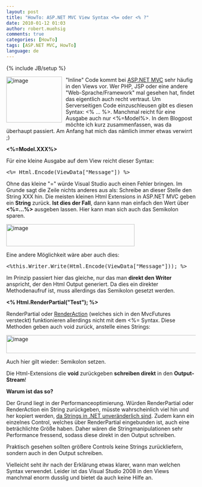 ```yaml
---
layout: post
title: "HowTo: ASP.NET MVC View Syntax <%= oder <% ?"
date: 2010-01-12 01:03
author: robert.muehsig
comments: true
categories: [HowTo]
tags: [ASP.NET MVC, HowTo]
language: de
---
```

{% include JB/setup %}
<p><a href="{{BASE_PATH}}/assets/wp-images-de/image887.png"><img style="border-right: 0px; border-top: 0px; margin: 0px 10px 0px 0px; border-left: 0px; border-bottom: 0px" height="122" alt="image" src="{{BASE_PATH}}/assets/wp-images-de/image_thumb72.png" width="148" align="left" border="0"></a>"Inline" Code kommt bei <a href="http://asp.net/mvc">ASP.NET MVC</a> sehr häufig in den Views vor. Wer PHP, JSP oder eine andere "Web-Sprache/Framework" mal gesehen hat, findet das eigentlich auch recht vertraut. Um Serverseitigen Code einzuschleusen gibt es diesen Syntax: &lt;% ... %&gt;. Manchmal reicht für eine Ausgabe auch nur &lt;%=Model%&gt;. In dem Blogpost möchte ich kurz zusammenfassen, was da überhaupt passiert. Am Anfang hat mich das nämlich immer etwas verwirrt ;)</p><p><strong>&lt;%=Model.XXX%&gt;</strong></p> <p>Für eine kleine Ausgabe auf dem View reicht dieser Syntax:</p> <div class="wlWriterSmartContent" id="scid:812469c5-0cb0-4c63-8c15-c81123a09de7:c0a7b8c1-760e-4638-9859-1c0289ae0908" style="padding-right: 0px; display: inline; padding-left: 0px; float: none; padding-bottom: 0px; margin: 0px; padding-top: 0px"><pre name="code" class="c#">&lt;%= Html.Encode(ViewData["Message"]) %&gt;</pre></div>
<p> Ohne das kleine "=" würde Visual Studio auch einen Fehler bringen. Im Grunde sagt die Zeile nichts anderes aus als: Schreibe an dieser Stelle den String XXX hin. Die meisten kleinen Html Extensions in ASP.NET MVC geben ein <strong>String</strong> zurück. <strong>Ist dies der Fall</strong>, dann kann man einfach den Wert über <strong>&lt;%=...%&gt;</strong> ausgeben lassen. Hier kann man sich auch das Semikolon sparen.</p>
<p><a href="{{BASE_PATH}}/assets/wp-images-de/image888.png"><img style="border-right: 0px; border-top: 0px; border-left: 0px; border-bottom: 0px" height="59" alt="image" src="{{BASE_PATH}}/assets/wp-images-de/image_thumb73.png" width="341" border="0"></a></p>
<p>Eine andere Möglichkeit wäre aber auch dies:</p>
<div class="wlWriterSmartContent" id="scid:812469c5-0cb0-4c63-8c15-c81123a09de7:5fbe357f-d4d6-48ab-a878-6685973da803" style="padding-right: 0px; display: inline; padding-left: 0px; float: none; padding-bottom: 0px; margin: 0px; padding-top: 0px"><pre name="code" class="c#">&lt;%this.Writer.Write(Html.Encode(ViewData["Message"])); %&gt;</pre></div>
<p>Im Prinzip passiert hier das gleiche, nur das man <strong>direkt den Writer</strong> anspricht, der den Html Output generiert. Da dies ein direkter Methodenaufruf ist, muss allerdings das Semikolon gesetzt werden.</p>
<p><strong>&lt;% Html.RenderPartial("Test"); %&gt;</strong></p>
<p>RenderPartial oder <a href="{{BASE_PATH}}/2009/09/14/howto-asp-net-mvc-renderaction-mit-parametern/">RenderAction</a> (welches sich in den MvcFutures versteckt) funktionieren allerdings nicht mit dem &lt;%= Syntax. Diese Methoden geben auch void zurück, anstelle eines Strings:</p>
<p><a href="{{BASE_PATH}}/assets/wp-images-de/image889.png"><img style="border-right: 0px; border-top: 0px; border-left: 0px; border-bottom: 0px" height="48" alt="image" src="{{BASE_PATH}}/assets/wp-images-de/image_thumb74.png" width="505" border="0"></a> </p>
<p>Auch hier gilt wieder: Semikolon setzen.</p>
<p>Die Html-Extensions die <strong>void</strong> zurückgeben <strong>schreiben direkt</strong> in den <strong>Output-Stream</strong>!</p>
<p><strong>Warum ist das so?</strong></p>
<p>Der Grund liegt in der Performanceoptimierung. Würden RenderPartial oder RenderAction ein String zurückgeben, müsste wahrscheinlich viel hin und her kopiert werden, <a href="http://msdn.microsoft.com/de-de/library/aa302314.aspx">da Strings in .NET unveränderlich sind</a>. Zudem kann ein einzelnes Control, welches über RenderPartial eingebunden ist, auch eine beträchlichte Größe haben. Daher wären die Stringmanipulationen sehr Performance fressend, sodass diese direkt in den Output schreiben. </p>
<p>Praktisch gesehen sollten größere Controls keine Strings zurückliefern, sondern auch in den Output schreiben. </p>
<p>Vielleicht seht ihr nach der Erklärung etwas klarer, wann man welchen Syntax verwendet. Leider ist das Visual Studio 2008 in den Views manchmal enorm dusslig und bietet da auch keine Hilfe an.</p>
